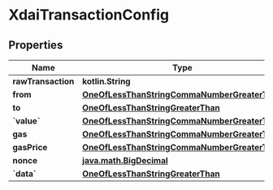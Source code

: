 
# XdaiTransactionConfig

## Properties
Name | Type | Description | Notes
------------ | ------------- | ------------- | -------------
**rawTransaction** | **kotlin.String** |  |  [optional]
**from** | [**OneOfLessThanStringCommaNumberGreaterThan**](OneOfLessThanStringCommaNumberGreaterThan.md) |  |  [optional]
**to** | [**OneOfLessThanStringGreaterThan**](OneOfLessThanStringGreaterThan.md) |  |  [optional]
**&#x60;value&#x60;** | [**OneOfLessThanStringCommaNumberGreaterThan**](OneOfLessThanStringCommaNumberGreaterThan.md) |  |  [optional]
**gas** | [**OneOfLessThanStringCommaNumberGreaterThan**](OneOfLessThanStringCommaNumberGreaterThan.md) |  |  [optional]
**gasPrice** | [**OneOfLessThanStringCommaNumberGreaterThan**](OneOfLessThanStringCommaNumberGreaterThan.md) |  |  [optional]
**nonce** | [**java.math.BigDecimal**](java.math.BigDecimal.md) |  |  [optional]
**&#x60;data&#x60;** | [**OneOfLessThanStringGreaterThan**](OneOfLessThanStringGreaterThan.md) |  |  [optional]



